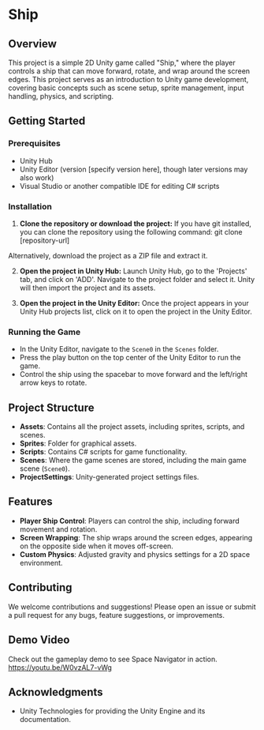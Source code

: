 # Ship

## Overview
This project is a simple 2D Unity game called "Ship," where the player controls a ship that can move forward, rotate, and wrap around the screen edges. This project serves as an introduction to Unity game development, covering basic concepts such as scene setup, sprite management, input handling, physics, and scripting.

## Getting Started

### Prerequisites
- Unity Hub
- Unity Editor (version [specify version here], though later versions may also work)
- Visual Studio or another compatible IDE for editing C# scripts

### Installation
1. **Clone the repository or download the project:** If you have git installed, you can clone the repository using the following command:
git clone [repository-url]

Alternatively, download the project as a ZIP file and extract it.

2. **Open the project in Unity Hub:** Launch Unity Hub, go to the 'Projects' tab, and click on 'ADD'. Navigate to the project folder and select it. Unity will then import the project and its assets.

3. **Open the project in the Unity Editor:** Once the project appears in your Unity Hub projects list, click on it to open the project in the Unity Editor.

### Running the Game
- In the Unity Editor, navigate to the `Scene0` in the `Scenes` folder.
- Press the play button on the top center of the Unity Editor to run the game.
- Control the ship using the spacebar to move forward and the left/right arrow keys to rotate.

## Project Structure
- **Assets**: Contains all the project assets, including sprites, scripts, and scenes.
- **Sprites**: Folder for graphical assets.
- **Scripts**: Contains C# scripts for game functionality.
- **Scenes**: Where the game scenes are stored, including the main game scene (`Scene0`).
- **ProjectSettings**: Unity-generated project settings files.

## Features
- **Player Ship Control**: Players can control the ship, including forward movement and rotation.
- **Screen Wrapping**: The ship wraps around the screen edges, appearing on the opposite side when it moves off-screen.
- **Custom Physics**: Adjusted gravity and physics settings for a 2D space environment.

## Contributing
We welcome contributions and suggestions! Please open an issue or submit a pull request for any bugs, feature suggestions, or improvements.

## Demo Video
Check out the gameplay demo to see Space Navigator in action. https://youtu.be/W0vzAL7-vWg

## Acknowledgments
- Unity Technologies for providing the Unity Engine and its documentation.



